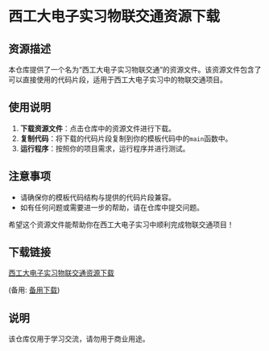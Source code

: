 # 西工大电子实习物联交通资源下载

## 资源描述

本仓库提供了一个名为“西工大电子实习物联交通”的资源文件。该资源文件包含了可以直接使用的代码片段，适用于西工大电子实习中的物联交通项目。

## 使用说明

1. **下载资源文件**：点击仓库中的资源文件进行下载。
2. **复制代码**：将下载的代码片段复制到你的模板代码中的`main`函数中。
3. **运行程序**：按照你的项目需求，运行程序并进行测试。

## 注意事项

- 请确保你的模板代码结构与提供的代码片段兼容。
- 如有任何问题或需要进一步的帮助，请在仓库中提交问题。

希望这个资源文件能帮助你在西工大电子实习中顺利完成物联交通项目！

## 下载链接
[西工大电子实习物联交通资源下载](https://pan.quark.cn/s/7d42300bdf34) 

(备用: [备用下载](https://pan.baidu.com/s/1F3E4dpD2EZxw97OLKmw6sw?pwd=1234))

## 说明

该仓库仅用于学习交流，请勿用于商业用途。
